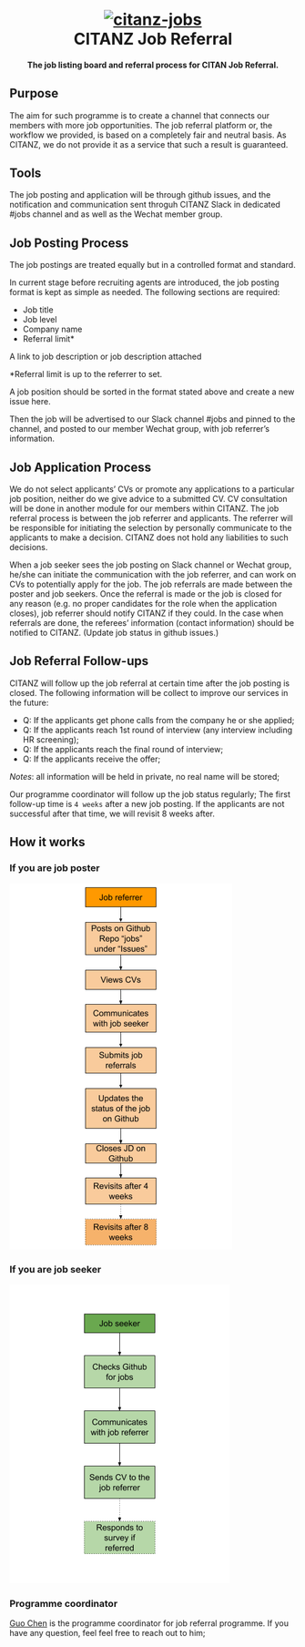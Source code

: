 <h1 align="center">
  <br>
  <a href="/"><img src="https://avatars3.githubusercontent.com/u/38709317?s=200&v=4" alt="citanz-jobs" width="100"></a>
  <br>
  CITANZ Job Referral 
  <br>
</h1>

<h4 align="center">The job listing board and referral process for CITAN Job Referral. </h4>

## Purpose
The aim for such programme is to create a channel that connects our members with more job opportunities. The job referral platform or, the workflow we provided, is based on a completely fair and neutral basis. As CITANZ, we do not provide it as a service that such a result is guaranteed.

## Tools
The job posting and application will be through github issues, and the notification and communication sent throguh CITANZ Slack in dedicated #jobs channel and as well as the Wechat member group.

## Job Posting Process
The job postings are treated equally but in a controlled format and standard. 

In current stage before recruiting agents are introduced, the job posting format is kept as simple as needed. The following sections are required:

* Job title
* Job level
* Company name
* Referral limit*

A link to job description or job description attached

*Referral limit is up to the referrer to set.

A job position should be sorted in the format stated above and create a new issue here.

Then the job will be advertised to our Slack channel #jobs and pinned to the channel, and posted to our member Wechat group, with job referrer’s information. 

## Job Application Process

We do not select applicants’ CVs or promote any applications to a particular job position, neither do we give advice to a submitted CV. CV consultation will be done in another module for our members within CITANZ. The job referral process is between the job referrer and applicants. The referrer will be responsible for initiating the selection by personally communicate to the applicants to make a decision. CITANZ does not hold any liabilities to such decisions.

When a job seeker sees the job posting on Slack channel or Wechat group, he/she can initiate the communication with the job referrer, and can work on CVs to potentially apply for the job. The job referrals are made between the poster and job seekers. Once the referral is made or the job is closed for any reason (e.g. no proper candidates for the role when the application closes), job referrer should notify CITANZ if they could. In the case when referrals are done, the referees’ information (contact information) should be notified to CITANZ. (Update job status in github issues.)

## Job Referral Follow-ups

CITANZ will follow up the job referral at certain time after the job posting is closed. The following information will be collect to improve our services in the future:

* Q: If the applicants get phone calls from the company he or she applied;
* Q: If the applicants reach 1st round of interview (any interview including HR screening);
* Q: If the applicants reach the final round of interview;
* Q: If the applicants receive the offer;

*Notes*: all information will be held in private, no real name will be stored; 

Our programme coordinator will follow up the job status regularly; The first follow-up time is `4 weeks` after a new job posting. If the applicants are not successful after that time, we will revisit 8 weeks after.


## How it works

### If you are job poster
<img src="https://github.com/CITANZ/jobs/blob/master/images/job_referrer_workflow.png" alt="citanz-jobs-poster">


### If you are job seeker 
<img src="https://github.com/CITANZ/jobs/blob/master/images/job_seeker_workflow.png" alt="citanz-jobs-seeker">


### Programme coordinator
<a href="mailto:guo.chen@cita.org.nz">Guo Chen</a> is the programme coordinator for job referral programme. If you have any question, feel feel free to reach out to him; 
